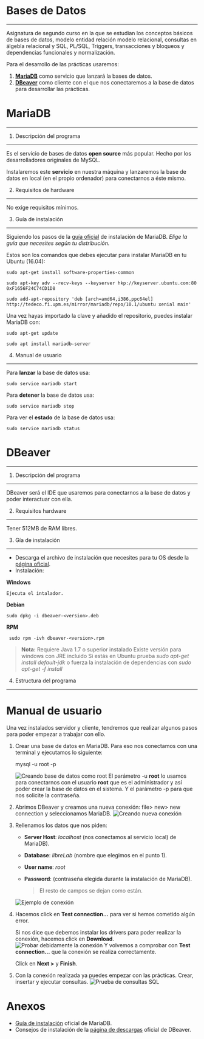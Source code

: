 **Bases de Datos**
==============
----------


Asignatura de segundo curso en la que se estudian los conceptos básicos de bases de datos, modelo entidad relación modelo relacional, consultas en álgebla relacional y SQL, PL/SQL, Triggers, transacciones y bloqueos y dependencias funcionales y normalización.

Para el desarrollo de las prácticas usaremos:

 1. **[MariaDB](https://mariadb.org/)** como servicio que lanzará la bases de datos.
 2. **[DBeaver](http://dbeaver.jkiss.org/)** como cliente con el que nos conectaremos a la base de datos para desarrollar las prácticas.
 
 

**MariaDB**
=======

----------

1. Descripción del programa
---------------------------
Es el servicio de bases de datos **open source** más popular. Hecho por los desarrolladores originales de MySQL.

Instalaremos este **servicio** en nuestra máquina y lanzaremos la base de datos en local (en el propio ordenador) para conectarnos a éste mismo.

2. Requisitos de hardware
-------------------------
No exige requisitos mínimos.

3. Guía de instalación
----------------------
Siguiendo los pasos de la [guía oficial](https://downloads.mariadb.org/mariadb/repositories) de instalación de MariaDB. *Elige la guía que necesites según tu distribución.*

Estos son los comandos que debes ejecutar para instalar MariaDB en tu Ubuntu (16.04):

    sudo apt-get install software-properties-common

    sudo apt-key adv --recv-keys --keyserver hkp://keyserver.ubuntu.com:80 0xF1656F24C74CD1D8

    sudo add-apt-repository 'deb [arch=amd64,i386,ppc64el] http://tedeco.fi.upm.es/mirror/mariadb/repo/10.1/ubuntu xenial main'

Una vez hayas importado la clave y añadido el repositorio, puedes instalar MariaDB con:

    sudo apt-get update

    sudo apt install mariadb-server

4. Manual de usuario
--------------------

Para **lanzar** la base de datos usa:

    sudo service mariadb start
Para **detener** la base de datos usa:

    sudo service mariadb stop
Para ver el **estado** de la base de datos usa:

    sudo service mariadb status

**DBeaver**
=======
----------

1. Descripción del programa
---------------------------

DBeaver será el IDE que usaremos para conectarnos a la base de datos y poder interactuar con ella.

 2. Requisitos hardware
----------------------
Tener 512MB de RAM libres.

 3. Gía de instalación
---------------------

 - Descarga el archivo de instalación que necesites para tu OS desde la [página oficial](http://dbeaver.jkiss.org/download/).
 - Instalación:

**Windows** 	

    Ejecuta el intalador.

 
**Debian**  

    sudo dpkg -i dbeaver-<version>.deb

 
 **RPM**
 

     sudo rpm -ivh dbeaver-<version>.rpm

> **Nota:**
> Requiere Java 1.7 o superior instalado
> Existe versión para windows con JRE incluido
> Si estás en Ubuntu prueba *sudo apt-get install default-jdk*
> o fuerza la instalación de dependencias con *sudo apt-get -f install*

4. Estructura del programa
--------------------------


**Manual de usuario**
=================
Una vez instalados servidor y cliente, tendremos que realizar algunos pasos para poder empezar a trabajar con ello.

1. Crear una base de datos en MariaDB. Para eso nos conectamos con una terminal y ejecutamos lo siguiente:

    mysql -u root -p

	![Creando base de datos como root](https://github.com/LibreLabUCM/LiberarFdI/blob/master/Bases%20de%20Datos/images/entorno001.png?raw=true)
	El parámetro -u **root** lo usamos para conectarnos con el usuario **root** que es el administrador y así poder crear la base de datos en el sistema. Y el parámetro -p para que nos solicite la contraseña.

2. Abrimos DBeaver y creamos una nueva conexión: file> new> new connection y seleccionamos MariaDB.
![Creando nueva conexión](https://github.com/LibreLabUCM/LiberarFdI/blob/master/Bases%20de%20Datos/images/entorno002.png?raw=true)

3. Rellenamos los datos que nos piden:
	- **Server Host**: *localhost* (nos conectamos al servicio local)
 de MariaDB).
	- **Database**: *libreLab* (nombre que elegimos en el punto 1).
	- **User name**: *root*
	- **Password**: (contraseña elegida durante la instalación de MariaDB).

		> El resto de campos se dejan como están.

	![Ejemplo de conexión](https://github.com/LibreLabUCM/LiberarFdI/blob/master/Bases%20de%20Datos/images/entorno003.png?raw=true)

4. Hacemos click en **Test connection...** para ver si hemos cometido algún error.
	
	Si nos dice que debemos instalar los drivers para poder realizar la conexión, hacemos click en **Download**.
	![Probar debidamente la conexión](https://github.com/LibreLabUCM/LiberarFdI/blob/master/Bases%20de%20Datos/images/entorno004.png?raw=true)
	Y volvemos a comprobar con **Test connection...** que la conexión se realiza correctamente.
	
	Click en **Next >** y **Finish**.
	
5. Con la conexión realizada ya puedes empezar con las prácticas. Crear, insertar y ejecutar consultas.
![Prueba de consultas SQL](https://github.com/LibreLabUCM/LiberarFdI/blob/master/Bases%20de%20Datos/images/entorno005.png?raw=true)


**Anexos**
======

 - [Guía de instalación](https://downloads.mariadb.org/mariadb/repositories) oficial de MariaDB.
 - Consejos de instalación de la [página de descargas](http://dbeaver.jkiss.org/download/) oficial de DBeaver.